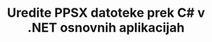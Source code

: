 ---
############################# Static ############################
layout: "autogen"
draft: false
path: "sl/redaction/net/text/ppsx"
otherformats: CSV DOC DOCM DOCX DOT DOTM DOTX PDF POT POTM PPS PPSM PPT PPTM PPTX RTF XLS XLSM XLSX XLT XLTM XLTX  

############################# Head ############################
head_title: "Uredite občutljive podatke iz PPSX dokumentov prek .NET Core"
head_description: "Uporabite redigiranje besedila z uporabo natančne fraze ali regularnega izraza za dokumente različnih formatov"

############################# Header ############################
title: "Uredite PPSX datoteke prek C# v .NET osnovnih aplikacijah"
description: "Iskanje in zamenjava besedila v dokumentih Office in OpenOffice, preglednicah in predstavitvah ter PPSX v Windows, Linux in macOS"

################### SubMenu/Download Button #####################
submenu:
    enable: true

############################# About ############################
about:
    enable: true
    title: "Redakcija dokumenta za API .NET"
    content: |
        Enotni vmesnik, neodvisen od oblike, za urejanje občutljivih in zaupnih podatkov iz dokumentov in slik PDF, Word, Excel, PowerPoint, vključno z možnostjo spreminjanja metapodatkov in odstranjevanja komentarjev. Z orodjem GroupDocs.Redaction for .NET lahko redigirate besedilo in shranite redigiran dokument v PDF, tako da vse strani pretvorite v rastrske slike ali pa dokument obdržite v izvirni obliki za nadaljnje urejanje.

############################# Steps ############################
steps:
    enable: true
    title_left: "Uredi natančno besedilo iz PPSX prek C#"
    content_left: |
        [GroupDocs.Redaction](sl//redaction/net/) razvijalcem .NET olajša dodajanje funkcije za urejanje datotek PPSX z nekaj preprostimi koraki.

        *   Ustvarite primerek razreda [Redactor](https://apireference.groupdocs.com/redaction/net/groupdocs.redaction/redactor) in naložite datoteko PPSX
        *   Ustvarite primerek razreda [ExactPhraseRedaction](https://apireference.groupdocs.com/redaction/net/groupdocs.redaction.redactions/exactphraseredaction), da poiščete in zamenjate besedilo
        *   Pokličite metodo [Redactor.Apply](https://apireference.groupdocs.com/redaction/net/groupdocs.redaction/redactor/methods/apply/index) z objektom ExactPhraseRedaction
        
    title_right: "Začnite uporabljati Redaction API"
    content_right: |
        Namestite iz ukazne vrstice kot ```nuget install GroupDocs.Redaction``` ali prek konzole upravitelja paketov Visual Studio z ```Install-Package GroupDocs.Redaction```. 
        Druga možnost je, da dobite namestitveni program MSI brez povezave ali DLL-je v datoteki ZIP iz [prenosov](https://downloads.groupdocs.com/redaction/net) in jih ročno navedete v svojem projektu.  
        
    code: |
        ```cs
        using (Redactor redactor = new Redactor(@"sample.ppsx"))
        {
        	redactor.Apply(new ExactPhraseRedaction("John Doe", new ReplacementOptions("[personal]")));
        	redactor.Save();
        }
        ```

############################# Demos ############################
demos:
    enable: true
############################# About Formats ############################
about_formats:
    enable: true
############################# More Formats ############################
more_formats:
    enable: true

############################# Back to top ###############################
back_to_top:
    enable: true
---
